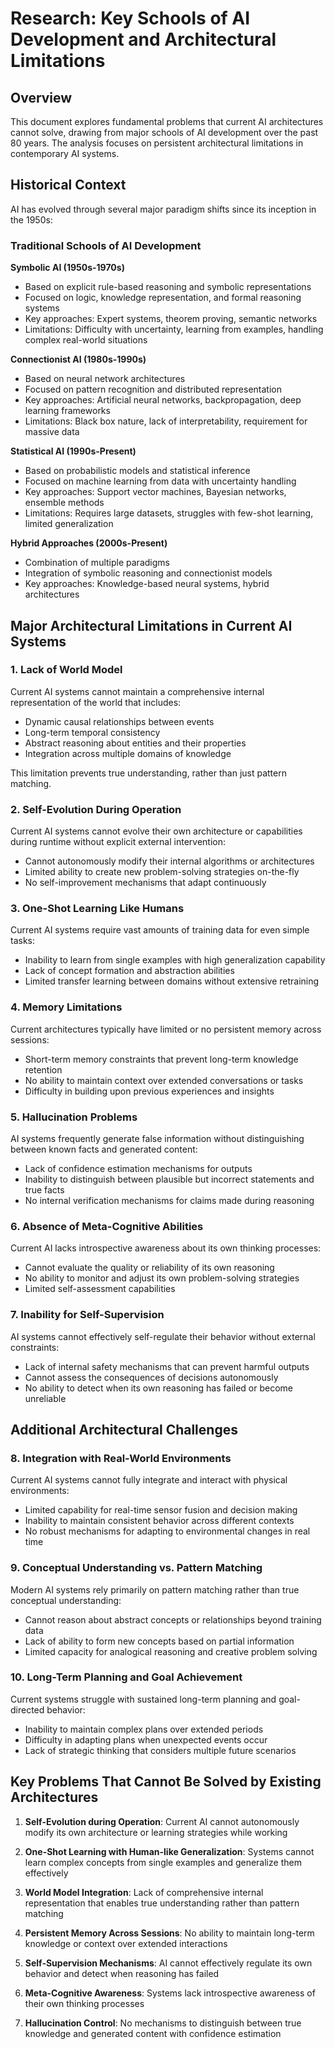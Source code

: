 # Research: Key Schools of AI Development and Architectural Limitations

## Overview
This document explores fundamental problems that current AI architectures cannot solve, drawing from major schools of AI development over the past 80 years. The analysis focuses on persistent architectural limitations in contemporary AI systems.

## Historical Context
AI has evolved through several major paradigm shifts since its inception in the 1950s:

### Traditional Schools of AI Development

**Symbolic AI (1950s-1970s)**
- Based on explicit rule-based reasoning and symbolic representations
- Focused on logic, knowledge representation, and formal reasoning systems
- Key approaches: Expert systems, theorem proving, semantic networks
- Limitations: Difficulty with uncertainty, learning from examples, handling complex real-world situations

**Connectionist AI (1980s-1990s)**
- Based on neural network architectures
- Focused on pattern recognition and distributed representation
- Key approaches: Artificial neural networks, backpropagation, deep learning frameworks
- Limitations: Black box nature, lack of interpretability, requirement for massive data

**Statistical AI (1990s-Present)**
- Based on probabilistic models and statistical inference
- Focused on machine learning from data with uncertainty handling
- Key approaches: Support vector machines, Bayesian networks, ensemble methods
- Limitations: Requires large datasets, struggles with few-shot learning, limited generalization

**Hybrid Approaches (2000s-Present)**
- Combination of multiple paradigms
- Integration of symbolic reasoning and connectionist models
- Key approaches: Knowledge-based neural systems, hybrid architectures

## Major Architectural Limitations in Current AI Systems

### 1. Lack of World Model
Current AI systems cannot maintain a comprehensive internal representation of the world that includes:
- Dynamic causal relationships between events
- Long-term temporal consistency
- Abstract reasoning about entities and their properties
- Integration across multiple domains of knowledge

This limitation prevents true understanding, rather than just pattern matching.

### 2. Self-Evolution During Operation
Current AI systems cannot evolve their own architecture or capabilities during runtime without explicit external intervention:
- Cannot autonomously modify their internal algorithms or architectures
- Limited ability to create new problem-solving strategies on-the-fly
- No self-improvement mechanisms that adapt continuously

### 3. One-Shot Learning Like Humans
Current AI systems require vast amounts of training data for even simple tasks:
- Inability to learn from single examples with high generalization capability
- Lack of concept formation and abstraction abilities
- Limited transfer learning between domains without extensive retraining

### 4. Memory Limitations
Current architectures typically have limited or no persistent memory across sessions:
- Short-term memory constraints that prevent long-term knowledge retention
- No ability to maintain context over extended conversations or tasks
- Difficulty in building upon previous experiences and insights

### 5. Hallucination Problems
AI systems frequently generate false information without distinguishing between known facts and generated content:
- Lack of confidence estimation mechanisms for outputs
- Inability to distinguish between plausible but incorrect statements and true facts
- No internal verification mechanisms for claims made during reasoning

### 6. Absence of Meta-Cognitive Abilities
Current AI lacks introspective awareness about its own thinking processes:
- Cannot evaluate the quality or reliability of its own reasoning
- No ability to monitor and adjust its own problem-solving strategies
- Limited self-assessment capabilities

### 7. Inability for Self-Supervision
AI systems cannot effectively self-regulate their behavior without external constraints:
- Lack of internal safety mechanisms that can prevent harmful outputs
- Cannot assess the consequences of decisions autonomously
- No ability to detect when its own reasoning has failed or become unreliable

## Additional Architectural Challenges

### 8. Integration with Real-World Environments
Current AI systems cannot fully integrate and interact with physical environments:
- Limited capability for real-time sensor fusion and decision making
- Inability to maintain consistent behavior across different contexts
- No robust mechanisms for adapting to environmental changes in real time

### 9. Conceptual Understanding vs. Pattern Matching
Modern AI systems rely primarily on pattern matching rather than true conceptual understanding:
- Cannot reason about abstract concepts or relationships beyond training data
- Lack of ability to form new concepts based on partial information
- Limited capacity for analogical reasoning and creative problem solving

### 10. Long-Term Planning and Goal Achievement
Current systems struggle with sustained long-term planning and goal-directed behavior:
- Inability to maintain complex plans over extended periods
- Difficulty in adapting plans when unexpected events occur
- Lack of strategic thinking that considers multiple future scenarios

## Key Problems That Cannot Be Solved by Existing Architectures

1. **Self-Evolution during Operation**: Current AI cannot autonomously modify its own architecture or learning strategies while working

2. **One-Shot Learning with Human-like Generalization**: Systems cannot learn complex concepts from single examples and generalize them effectively

3. **World Model Integration**: Lack of comprehensive internal representation that enables true understanding rather than pattern matching

4. **Persistent Memory Across Sessions**: No ability to maintain long-term knowledge or context over extended interactions

5. **Self-Supervision Mechanisms**: AI cannot effectively regulate its own behavior and detect when reasoning has failed

6. **Meta-Cognitive Awareness**: Systems lack introspective awareness of their own thinking processes

7. **Hallucination Control**: No mechanisms to distinguish between true knowledge and generated content with confidence estimation